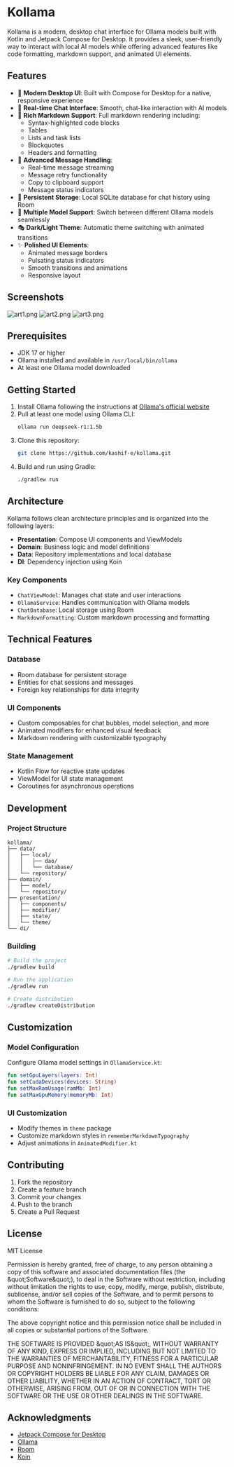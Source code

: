 # Kollama

Kollama is a modern, desktop chat interface for Ollama models built with Kotlin and Jetpack Compose for Desktop. It provides a sleek, user-friendly way to interact with local AI models while offering advanced features like code formatting, markdown support, and animated UI elements.

## Features

- 🚀 **Modern Desktop UI**: Built with Compose for Desktop for a native, responsive experience
- 💬 **Real-time Chat Interface**: Smooth, chat-like interaction with AI models
- 🎨 **Rich Markdown Support**: Full markdown rendering including:
    - Syntax-highlighted code blocks
    - Tables
    - Lists and task lists
    - Blockquotes
    - Headers and formatting
- 🔄 **Advanced Message Handling**:
    - Real-time message streaming
    - Message retry functionality
    - Copy to clipboard support
    - Message status indicators
- 💾 **Persistent Storage**: Local SQLite database for chat history using Room
- 🎯 **Multiple Model Support**: Switch between different Ollama models seamlessly
- 🎭 **Dark/Light Theme**: Automatic theme switching with animated transitions
- ✨ **Polished UI Elements**:
    - Animated message borders
    - Pulsating status indicators
    - Smooth transitions and animations
    - Responsive layout


## Screenshots

![art1.png](art/art1.png)
![art2.png](art/art2.png)
![art3.png](art/art3.png)

## Prerequisites

- JDK 17 or higher
- Ollama installed and available in `/usr/local/bin/ollama`
- At least one Ollama model downloaded

## Getting Started

1. Install Ollama following the instructions at [Ollama's official website](https://ollama.ai)
2. Pull at least one model using Ollama CLI:
   ```bash
   ollama run deepseek-r1:1.5b
   ```
3. Clone this repository:
   ```bash
   git clone https://github.com/kashif-e/kollama.git
   ```
4. Build and run using Gradle:
   ```bash
   ./gradlew run
   ```

## Architecture

Kollama follows clean architecture principles and is organized into the following layers:

- **Presentation**: Compose UI components and ViewModels
- **Domain**: Business logic and model definitions
- **Data**: Repository implementations and local database
- **DI**: Dependency injection using Koin

### Key Components

- `ChatViewModel`: Manages chat state and user interactions
- `OllamaService`: Handles communication with Ollama models
- `ChatDatabase`: Local storage using Room
- `MarkdownFormatting`: Custom markdown processing and formatting

## Technical Features

### Database

- Room database for persistent storage
- Entities for chat sessions and messages
- Foreign key relationships for data integrity

### UI Components

- Custom composables for chat bubbles, model selection, and more
- Animated modifiers for enhanced visual feedback
- Markdown rendering with customizable typography

### State Management

- Kotlin Flow for reactive state updates
- ViewModel for UI state management
- Coroutines for asynchronous operations

## Development

### Project Structure

```
kollama/
├── data/
│   ├── local/
│   │   ├── dao/
│   │   └── database/
│   └── repository/
├── domain/
│   ├── model/
│   └── repository/
├── presentation/
│   ├── components/
│   ├── modifier/
│   ├── state/
│   └── theme/
└── di/
```

### Building

```bash
# Build the project
./gradlew build

# Run the application
./gradlew run

# Create distribution
./gradlew createDistribution
```

## Customization

### Model Configuration

Configure Ollama model settings in `OllamaService.kt`:

```kotlin
fun setGpuLayers(layers: Int)
fun setCudaDevices(devices: String)
fun setMaxRamUsage(ramMb: Int)
fun setMaxGpuMemory(memoryMb: Int)
```

### UI Customization

- Modify themes in `theme` package
- Customize markdown styles in `rememberMarkdownTypography`
- Adjust animations in `AnimatedModifier.kt`

## Contributing

1. Fork the repository
2. Create a feature branch
3. Commit your changes
4. Push to the branch
5. Create a Pull Request


## License

MIT License

Permission is hereby granted, free of charge, to any person obtaining a copy
of this software and associated documentation files (the \&quot;Software\&quot;), to deal
in the Software without restriction, including without limitation the rights
to use, copy, modify, merge, publish, distribute, sublicense, and/or sell
copies of the Software, and to permit persons to whom the Software is
furnished to do so, subject to the following conditions:

The above copyright notice and this permission notice shall be included in all
copies or substantial portions of the Software.

THE SOFTWARE IS PROVIDED \&quot;AS IS\&quot;, WITHOUT WARRANTY OF ANY KIND, EXPRESS OR
IMPLIED, INCLUDING BUT NOT LIMITED TO THE WARRANTIES OF MERCHANTABILITY,
FITNESS FOR A PARTICULAR PURPOSE AND NONINFRINGEMENT. IN NO EVENT SHALL THE
AUTHORS OR COPYRIGHT HOLDERS BE LIABLE FOR ANY CLAIM, DAMAGES OR OTHER
LIABILITY, WHETHER IN AN ACTION OF CONTRACT, TORT OR OTHERWISE, ARISING FROM,
OUT OF OR IN CONNECTION WITH THE SOFTWARE OR THE USE OR OTHER DEALINGS IN THE
SOFTWARE.

## Acknowledgments

- [Jetpack Compose for Desktop](https://www.jetbrains.com/lp/compose-desktop/)
- [Ollama](https://ollama.ai)
- [Room](https://developer.android.com/jetpack/androidx/releases/room)
- [Koin](https://insert-koin.io)